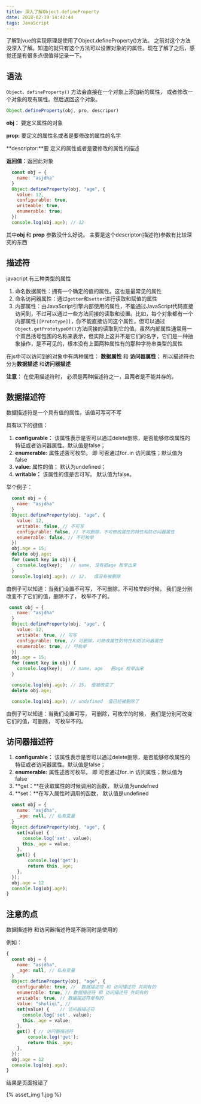 ```yaml
---
title: 深入了解Object.defineProperty
date: 2018-02-19 14:42:44
tags: JavaScript
---
```




了解到vue的实现原理是使用了Object.defineProperty()方法。 之前对这个方法没深入了解。知道的就只有这个方法可以设置对象的的属性。现在了解了之后，感觉还是有很多点很值得记录一下。

 <!--more-->

## 语法

`Object。defineProperty()` 方法会直接在一个对象上添加新的属性， 或者修改一个对象的现有属性。然后返回这个对象。

```javascript 
Object.defineProperty(obj, pro, descripor)
```

**obj：** 要定义属性的对象

**prop:** 要定义的属性名或者是要修改的属性的名字

**descriptor:**要 定义的属性或者是要修改的属性的描述

**返回值**：返回此对象

```javascript
  const obj = {
    name: "asjdha"
  }
  Object.defineProperty(obj, "age", {
    value: 12,
    configurable: true,
    writeable: true,
    enumerable: true;
  })
  console.log(obj.age); // 12
```

其中**obj** 和 **prop** 参数没什么好说。 主要是这个descriptor(描述符)参数有比较深究的东西

## 描述符

javacript 有三种类型的属性

1. 命名数据属性：拥有一个确定的值的属性。这也是最常见的属性
2. 命名访问器属性：通过`getter`和`setter`进行读取和赋值的属性
3. 内部属性：由JavaScript引擎内部使用的属性，不能通过JavaScript代码直接访问到，不过可以通过一些方法间接的读取和设置。比如，每个对象都有一个内部属性`[[Prototype]]`，你不能直接访问这个属性，但可以通过`Object.getPrototypeOf()`方法间接的读取到它的值。虽然内部属性通常用一个双吕括号包围的名称来表示，但实际上这并不是它们的名字，它们是一种抽象操作，是不可见的，根本没有上面两种属性有的那种字符串类型的属性

在js中可以访问到的对象中有两种属性： **数据属性** 和 **访问器属性**； 所以描述符也分为**数据描述** 和**访问器描述**

**注意：** 在使用描述符时， 必须是两种描述符之一，且两者是不能并存的。

## 数据描述符

数据描述符是一个具有值的属性，该值可写可不写

具有以下的键值：

1. **configurable：** 该属性表示是否可以通过delete删除，是否能够修改属性的特征或者访问器属性。默认值是false；
2. **enumerable:** 属性述否可枚举。 即 可否通过for..in 访问属性；默认值为 false
3. **value:** 属性的值； 默认为undefined；
4. **writable：** 该属性的值是否可写。 默认值为false。

举个例子：

```javascript
  const obj = {
    name: "asjdha"
  }
  Object.defineProperty(obj, "age", {
    value: 12,
    writable: false, // 不可写
    configurable: false, // 不可删除，不可修改属性的特性和防访问器属性
    enumerable: false, // 不可枚举
  })
  obj.age = 15;
  delete obj.age;
  for (const key in obj) {
    console.log(key);   // name, 没有把age 枚举出来
  }
  console.log(obj.age); // 12，  值没有被删除
```

由例子可以知道：当我们设置不可写， 不可删除，不可枚举的时候， 我们是分别改变不了它们的值，删除不了， 枚举不了的。

```javascript
 const obj = {
    name: "asjdha"
  }
  Object.defineProperty(obj, "age", {
    value: 12,
    writable: true, // 可写
    configurable: true, // 可删除，可修改属性的特性和防访问器属性
    enumerable: true, // 可枚举
  })
  obj.age = 15;
  for (const key in obj) {
    console.log(key);   // name, age   把age 枚举出来
  }

  console.log(obj.age); // 15， 值被改变了
  delete obj.age;

  console.log(obj.age); // undefined  值已经被删除了
```

由例子可以知道：当我们设置可写， 可删除，可枚举的时候， 我们是分别可改变它们的值，可删除， 可枚举不的。

## 访问器描述符

1. **configurable：** 该属性表示是否可以通过delete删除，是否能够修改属性的特征或者访问器属性。默认值是false；
2. **enumerable:** 属性述否可枚举。 即 可否通过for..in 访问属性；默认值为 false
3. **get：**在读取属性的时候调用的函数， 默认值为undefned
4. **set：**在写入属性时调用的函数， 默认值是undefined

```javascript
  const obj = {
    name: "asjdha",
    _age: null, // 私有变量
  }
  Object.defineProperty(obj, "age", {
    set(value) {
      console.log('set', value);
      this._age = value;
    },
    get() {
        console.log('get');
        return this._age;
    },
  });
  obj.age = 12
  console.log(obj.age);
}
```



## 注意的点

 数据描述符 和访问器描述符是不能同时是使用的

例如：

```javascript
{
  const obj = {
    name: "asjdha",
    _age: null, // 私有变量
  }
  Object.defineProperty(obj, "age", {
    configurable: true, //  数据描述符 和 访问描述符 共同有的
    enumerable: true, // 数据描述符 和 访问描述符 共同有的
    writable: true, // 数据描述符单有的
    value: "shuliqi", // 
    set(value) {    // 访问器描述符
      console.log('set', value);
      this._age = value;
    },
    get() { // 访问器描述符
        console.log('get');
        return this._age;
    },
  });
  obj.age = 12
  console.log(obj.age);
}
```

结果是页面报错了

{% asset_img 1.jpg %}